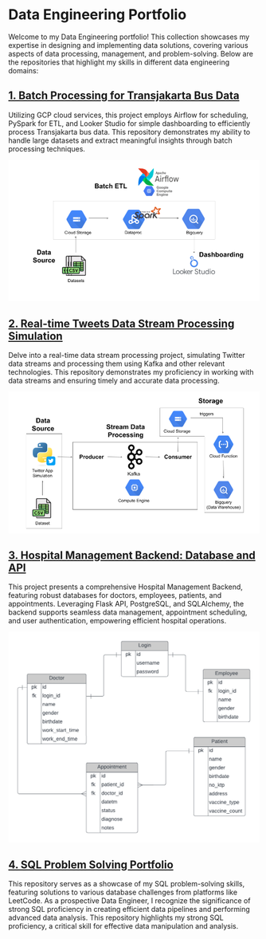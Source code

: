 # Data Engineering Portfolio
Welcome to my Data Engineering portfolio! This collection showcases my expertise in designing and implementing data solutions, covering various aspects of data processing, management, and problem-solving. Below are the repositories that highlight my skills in different data engineering domains:

## [1. Batch Processing for Transjakarta Bus Data](https://github.com/marliyehez/Data-Engineering/tree/main/batch-data-processing-transjakarta-bus)
Utilizing GCP cloud services, this project employs Airflow for scheduling, PySpark for ETL, and Looker Studio for simple dashboarding to efficiently process Transjakarta bus data. This repository demonstrates my ability to handle large datasets and extract meaningful insights through batch processing techniques.
<p align="center">
  <img src="batch-data-processing-transjakarta-bus/img/batch.png" width="600">
<p>

## [2. Real-time Tweets Data Stream Processing Simulation](https://github.com/marliyehez/Data-Engineering/tree/main/stream-data-processing-tweets)
Delve into a real-time data stream processing project, simulating Twitter data streams and processing them using Kafka and other relevant technologies. This repository demonstrates my proficiency in working with data streams and ensuring timely and accurate data processing.
<p align="center">
  <img src="stream-data-processing-tweets/img/stream.png" width="700">
<p>

## [3. Hospital Management Backend: Database and API](https://github.com/marliyehez/Data-Engineering/tree/main/hospital-flask-api)
This project presents a comprehensive Hospital Management Backend, featuring robust databases for doctors, employees, patients, and appointments. Leveraging Flask API, PostgreSQL, and SQLAlchemy, the backend supports seamless data management, appointment scheduling, and user authentication, empowering efficient hospital operations.
<p align="center">
  <img src="hospital-flask-api/hospital_data_model.png" width="550">
<p>

## [4. SQL Problem Solving Portfolio](https://github.com/marliyehez/SQL-LeetCode)
This repository serves as a showcase of my SQL problem-solving skills, featuring solutions to various database challenges from platforms like LeetCode. As a prospective Data Engineer, I recognize the significance of strong SQL proficiency in creating efficient data pipelines and performing advanced data analysis. This repository highlights my strong SQL proficiency, a critical skill for effective data manipulation and analysis.
